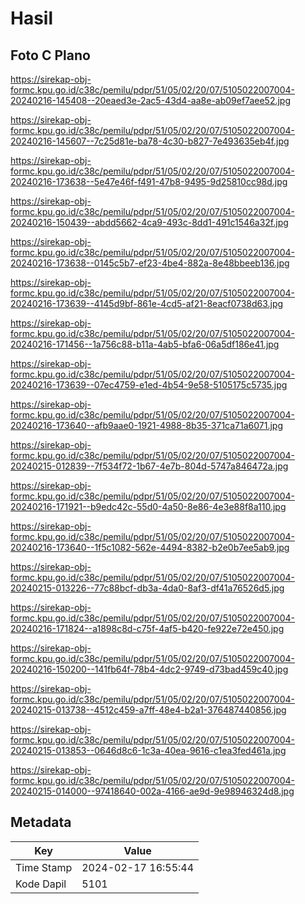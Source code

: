 # Hasil

## Foto C Plano

https://sirekap-obj-formc.kpu.go.id/c38c/pemilu/pdpr/51/05/02/20/07/5105022007004-20240216-145408--20eaed3e-2ac5-43d4-aa8e-ab09ef7aee52.jpg

https://sirekap-obj-formc.kpu.go.id/c38c/pemilu/pdpr/51/05/02/20/07/5105022007004-20240216-145607--7c25d81e-ba78-4c30-b827-7e493635eb4f.jpg

https://sirekap-obj-formc.kpu.go.id/c38c/pemilu/pdpr/51/05/02/20/07/5105022007004-20240216-173638--5e47e46f-f491-47b8-9495-9d25810cc98d.jpg

https://sirekap-obj-formc.kpu.go.id/c38c/pemilu/pdpr/51/05/02/20/07/5105022007004-20240216-150439--abdd5662-4ca9-493c-8dd1-491c1546a32f.jpg

https://sirekap-obj-formc.kpu.go.id/c38c/pemilu/pdpr/51/05/02/20/07/5105022007004-20240216-173638--0145c5b7-ef23-4be4-882a-8e48bbeeb136.jpg

https://sirekap-obj-formc.kpu.go.id/c38c/pemilu/pdpr/51/05/02/20/07/5105022007004-20240216-173639--4145d9bf-861e-4cd5-af21-8eacf0738d63.jpg

https://sirekap-obj-formc.kpu.go.id/c38c/pemilu/pdpr/51/05/02/20/07/5105022007004-20240216-171456--1a756c88-b11a-4ab5-bfa6-06a5df186e41.jpg

https://sirekap-obj-formc.kpu.go.id/c38c/pemilu/pdpr/51/05/02/20/07/5105022007004-20240216-173639--07ec4759-e1ed-4b54-9e58-5105175c5735.jpg

https://sirekap-obj-formc.kpu.go.id/c38c/pemilu/pdpr/51/05/02/20/07/5105022007004-20240216-173640--afb9aae0-1921-4988-8b35-371ca71a6071.jpg

https://sirekap-obj-formc.kpu.go.id/c38c/pemilu/pdpr/51/05/02/20/07/5105022007004-20240215-012839--7f534f72-1b67-4e7b-804d-5747a846472a.jpg

https://sirekap-obj-formc.kpu.go.id/c38c/pemilu/pdpr/51/05/02/20/07/5105022007004-20240216-171921--b9edc42c-55d0-4a50-8e86-4e3e88f8a110.jpg

https://sirekap-obj-formc.kpu.go.id/c38c/pemilu/pdpr/51/05/02/20/07/5105022007004-20240216-173640--1f5c1082-562e-4494-8382-b2e0b7ee5ab9.jpg

https://sirekap-obj-formc.kpu.go.id/c38c/pemilu/pdpr/51/05/02/20/07/5105022007004-20240215-013226--77c88bcf-db3a-4da0-8af3-df41a76526d5.jpg

https://sirekap-obj-formc.kpu.go.id/c38c/pemilu/pdpr/51/05/02/20/07/5105022007004-20240216-171824--a1898c8d-c75f-4af5-b420-fe922e72e450.jpg

https://sirekap-obj-formc.kpu.go.id/c38c/pemilu/pdpr/51/05/02/20/07/5105022007004-20240216-150200--141fb64f-78b4-4dc2-9749-d73bad459c40.jpg

https://sirekap-obj-formc.kpu.go.id/c38c/pemilu/pdpr/51/05/02/20/07/5105022007004-20240215-013738--4512c459-a7ff-48e4-b2a1-376487440856.jpg

https://sirekap-obj-formc.kpu.go.id/c38c/pemilu/pdpr/51/05/02/20/07/5105022007004-20240215-013853--0646d8c6-1c3a-40ea-9616-c1ea3fed461a.jpg

https://sirekap-obj-formc.kpu.go.id/c38c/pemilu/pdpr/51/05/02/20/07/5105022007004-20240215-014000--97418640-002a-4166-ae9d-9e98946324d8.jpg


## Metadata

| Key        | Value               |
| ---------- | ------------------- |
| Time Stamp | 2024-02-17 16:55:44 |
| Kode Dapil | 5101                |



